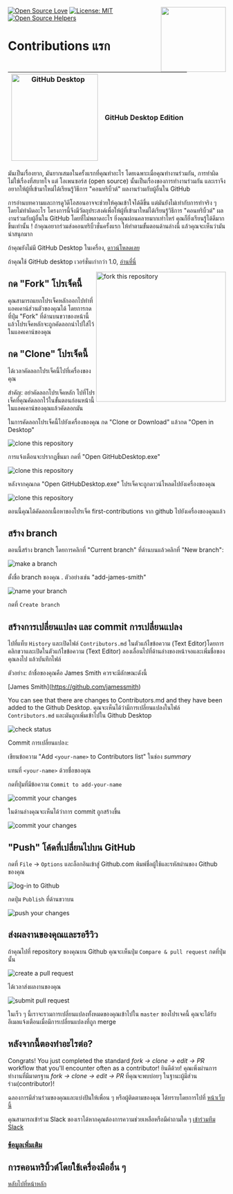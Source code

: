 [![Open Source Love](https://badges.frapsoft.com/os/v1/open-source.svg?v=103)](https://github.com/ellerbrock/open-source-badges/)
[<img align="right" width="150" src="https://firstcontributions.github.io/assets/gui-tool-tutorials/github-desktop-tutorial/join-slack-team.png">](https://join.slack.com/t/firstcontributors/shared_invite/zt-1hg51qkgm-Xc7HxhsiPYNN3ofX2_I8FA)
[![License: MIT](https://img.shields.io/badge/License-MIT-green.svg)](https://opensource.org/licenses/MIT)
[![Open Source Helpers](https://www.codetriage.com/roshanjossey/first-contributions/badges/users.svg)](https://www.codetriage.com/roshanjossey/first-contributions)

# Contributions แรก

| <img alt="GitHub Desktop" src="https://desktop.github.com/images/desktop-icon.svg" width="200"> | GitHub Desktop Edition |
| ----------------------------------------------------------------------------------------------- | ---------------------- |

มันเป็นเรื่องยาก, มันยากเสมอในครั้งแรกที่คุณทำอะไร โดยเฉพาะเมื่อคุณทำงานร่วมกัน, การทำผิดไม่ใช่เรื่องที่สบายใจ แต่ โอเพนซอร์ส (open source) นั้นเป็นเรื่องของการทำงานร่วมกัน และเราจึงอยากให้ผู้ที่เข้ามาใหม่ได้เรียนรู้วิธีการ "คอนทริบิ้วต์" ผลงานร่วมกับผู้อื่นใน GitHub

การอ่านบทความและการดูวิดีโอสอนอาจจะช่วยให้คุณเข้าใจได้ดีขึ้น แต่มันยังไม่เท่ากับการทำจริง ๆ โดยไม่ทำผิดอะไร โครงการนี้จึงมีวัตถุประสงค์เพื่อให้ผู้ที่เข้ามาใหม่ได้เรียนรู้วิธีการ "คอนทริบิ้วต์" ผลงานร่วมกับผู้อื่นใน GitHub โดยที่ไม่พลาดอะไร
ยิ่งคุณผ่อนคลายมากเท่าไหร่ คุณก็ยิ่งเรียนรู้ได้ดีมากขึ้นเท่านั้น !
ถ้าคุณอยากร่วมส่งคอนทริบิ้วชั่นครั้งแรก ให้ทำตามขั้นตอนด้านล่างนี้ แล้วคุณจะเห็นว่ามันน่าสนุกมาก

ถ้าคุณยังไม่มี GitHub Desktop ในเครื่อง, [ดาวน์โหลดเลย](https://desktop.github.com/)

ถ้าคุณใช้ GitHub desktop เวอร์ชั่นเก่ากว่า 1.0, [อ่านที่นี่](github-desktop-old-version-tutorial.md)

<img align="right" width="300" src="https://firstcontributions.github.io/assets/gui-tool-tutorials/github-desktop-tutorial/fork.png" alt="fork this repository" />

## กด "Fork" โปรเจ็คนี้

คุณสามารถแยกโปรเจ็คหลักออกไปทำที่แอคเคาน์ส่วนตัวของคุณได้ โดยการกดที่ปุ่ม "Fork" ที่ด้านบนขวาของหน้านี้ แล้วโปรเจ็คหลักจะถูกคัดลอกนำไปใส่ไว้ในแอคเคาน์ของคุณ

## กด "Clone" โปรเจ็คนี้

ได้เวลาคัดลอกโปรเจ็คนี้ไปที่เครื่องของคุณ

สำคัญ: อย่าคัดลอกโปรเจ็คหลัก ไปที่โปรเจ็คที่คุณคัดลอกไว้ในขั้นตอนก่อนหน้านี้ในแอคเคาน์ของคุณแล้วคัดลอกมัน

ในการคัดลอกโปรเจ็คนี้ไปยังเครื่องของคุณ กด "Clone or Download" แล้วกด "Open in Desktop"

<img src="https://firstcontributions.github.io/assets/gui-tool-tutorials/github-desktop-tutorial/dt1-clonetodesktop.png" alt="clone this repository" />

การแจ้งเตือนจะปรากฏขึ้นมา กดที่ "Open GitHubDesktop.exe"

<img src="https://firstcontributions.github.io/assets/gui-tool-tutorials/github-desktop-tutorial/dt1-open-githubdesktop.png" alt="clone this repository" />

หลังจากคุณกด "Open GitHubDesktop.exe" โปรเจ็คจะถูกดาวน์โหลดไปยังเครื่องของคุณ

<img src="https://firstcontributions.github.io/assets/gui-tool-tutorials/github-desktop-tutorial/dt1-downloaded.png" alt="clone this repository" />

ตอนนี้คุณได้คัดลอกเนื้อหาของโปรเจ็ค first-contributions จาก github ไปยังเครื่องของคุณแล้ว

## สร้าง branch

ตอนนี้สร้าง branch โดยการคลิกที่ "Current branch" ที่ด้านบนแล้วคลิกที่ "New branch":

<img src="https://firstcontributions.github.io/assets/gui-tool-tutorials/github-desktop-tutorial/dt1-create-branch.png" alt="make a branch" />

ตั้งชื่อ branch ของคุณ <add-your-name>. ตัวอย่างเช่น "add-james-smith"

<img src="https://firstcontributions.github.io/assets/gui-tool-tutorials/github-desktop-tutorial/dt1-create-branch-name.png" alt="name your branch" />

กดที่ `Create branch`

## สร้างการเปลี่ยนแปลง และ commit การเปลี่ยนแปลง

ไปที่แท็บ `History` และเปิดไฟล์ `Contributors.md` ในตัวแก้ไขข้อความ (Text Editor)โดยการคลิกขวาและเปิดในตัวแก้ไขข้อความ (Text Editor) ลองเลื่อนไปที่ด้านล่างของหน้าจอและเพิ่มชื่อของคุณลงไป แล้วบันทึกไฟล์

ตัวอย่าง: ถ้าชื่อของคุณคือ James Smith ควรจะมีลักษณะดังนี้

\[James Smith](https://github.com/jamessmith)

You can see that there are changes to Contributors.md and they have been added to the Github Desktop.
คุณจะเห็นได้ว่ามีการเปลี่ยนแปลงในไฟล์ `Contributors.md` และมันถูกเพิ่มเข้าไปใน Github Desktop

<img src="https://firstcontributions.github.io/assets/gui-tool-tutorials/github-desktop-tutorial/dt1-status.png" alt="check status" />

Commit การเปลี่ยนแปลง:

เขียนข้อความ "Add `<your-name>` to Contributors list" ในช่อง _summary_

แทนที่ `<your-name>` ด้วยชื่อของคุณ

กดที่ปุ่มที่มีข้อความ `Commit to add-your-name`

<img src="https://firstcontributions.github.io/assets/gui-tool-tutorials/github-desktop-tutorial/dt1-commit1.png" alt="commit your changes" />

ในด้านล่างคุณจะเห็นได้ว่าการ commit ถูกสร้างขึ้น

<img src="https://firstcontributions.github.io/assets/gui-tool-tutorials/github-desktop-tutorial/dt1-commit2.png" alt="commit your changes" />

## "Push" โค้ดที่เปลี่ยนไปบน GitHub

กดที่ `File` -> `Options` และล็อกอินเข้าสู่ Github.com พิมพ์ชื่อผู้ใช้และรหัสผ่านของ Github ของคุณ

<img src="https://firstcontributions.github.io/assets/gui-tool-tutorials/github-desktop-tutorial/dt1-sign-in.png" alt="log-in to Github" />

กดปุ่ม `Publish` ที่ด้านขวาบน

<img src="https://firstcontributions.github.io/assets/gui-tool-tutorials/github-desktop-tutorial/dt1-publish1.png" alt="push your changes" />

## ส่งผลงานของคุณและรอรีวิว

ถ้าคุณไปที่ repository ของคุณบน Github คุณจะเห็นปุ่ม `Compare & pull request` กดที่ปุ่มนั้น

<img src="https://firstcontributions.github.io/assets/gui-tool-tutorials/github-desktop-tutorial/compare-and-pull.png" alt="create a pull request" />

ได้เวลาส่งผลงานของคุณ

<img src="https://firstcontributions.github.io/assets/gui-tool-tutorials/github-desktop-tutorial/submit-pull-request.png" alt="submit pull request" />

ในเร็ว ๆ นี้เราจะรวมการเปลี่ยนแปลงทั้งหมดของคุณเข้าไปใน `master` ของโปรเจคนี้ คุณจะได้รับอีเมลแจ้งเตือนเมื่อมีการเปลี่ยนแปลงที่ถูก merge

## หลังจากนี้ตองทำอะไรต่อ?

Congrats! You just completed the standard _fork -> clone -> edit -> PR_ workflow that you'll encounter often as a contributor!
ยินดีด้วย! คุณเพิ่งผ่านการทำงานที่มีมาตรฐาน _fork -> clone -> edit -> PR_ ที่คุณจะพบบ่อยๆ ในฐานะผู้มีส่วนร่วม(contributor)!

ฉลองการมีส่วนร่วมของคุณและแบ่งปันให้เพื่อน ๆ หรือผู้ติดตามของคุณ ได้ทราบโดยการไปที่ [หน้าเว็บนี้](https://firstcontributions.github.io#social-share)

คุณสามารถเข้าร่วม Slack ของเราได้หากคุณต้องการความช่วยเหลือหรือมีคำถามใด ๆ [เข้าร่วมทีม Slack](https://join.slack.com/t/firstcontributors/shared_invite/zt-1hg51qkgm-Xc7HxhsiPYNN3ofX2_I8FA)

### [ข้อมูลเพิ่มเติม](../additional-material/git_workflow_scenarios/additional-material.md)

## การคอนทริบิ้วต์โดยใช้เครื่องมืออื่น ๆ

[หลับไปที่หน้าหลัก](https://github.com/firstcontributions/first-contributions#tutorials-using-other-tools)
